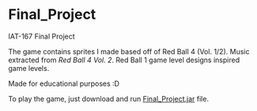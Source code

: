 # Final_Project
IAT-167 Final Project

The game contains sprites I made based off of Red Ball 4 (Vol. 1/2). Music extracted from *Red Ball 4 Vol. 2*. Red Ball 1 game level designs inspired game levels.

Made for educational purposes :D

To play the game, just download and run [Final_Project.jar](https://github.com/manshantsingh/IAT167_FinalProject/raw/master/Final_Project.jar) file.
